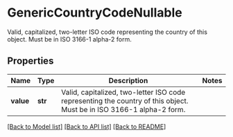# GenericCountryCodeNullable

Valid, capitalized, two-letter ISO code representing the country of this object. Must be in ISO 3166-1 alpha-2 form.

## Properties
Name | Type | Description | Notes
------------ | ------------- | ------------- | -------------
**value** | **str** | Valid, capitalized, two-letter ISO code representing the country of this object. Must be in ISO 3166-1 alpha-2 form. | 

[[Back to Model list]](../README.md#documentation-for-models) [[Back to API list]](../README.md#documentation-for-api-endpoints) [[Back to README]](../README.md)


